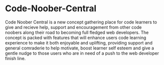 ﻿# Code-Noober-Central
Code Noober Central is a new concept gathering place for code learners to give and recieve help, support and encouragement from other code noobers along their road to becoming full fledged web developers. 
The concept is packed with features that will enhance users code learning experience to make it both enjoyable and uplifting, providing support and general comraderie to help motivate, boost learner self esteem and give a gentle nudge to those users who are in need of a push to the web developer finish line.
